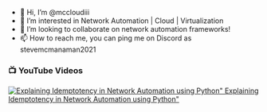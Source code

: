 - 👋 Hi, I’m @mccloudiii
- 👀 I’m interested in Network Automation | Cloud | Virtualization
- 💞️ I’m looking to collaborate on network automation frameworks!
- 📫 How to reach me, you can ping me on Discord as stevemcmanaman2021


### 📺 YouTube Videos

<!-- BEGIN YOUTUBE-CARDS -->
[![Explaining Idemptotency in Network Automation using Python](https://img.youtube.com/vi/PJA181jmVpM/0.jpg)"
Explaining Idemptotency in Network Automation using Python"](https://youtu.be/PJA181jmVpM)

<!-- END YOUTUBE-CARDS -->
#
<!---
mccloudiii/mccloudiii is a ✨ special ✨ repository because its `README.md` (this file) appears on your GitHub profile.
You can click the Preview link to take a look at your changes.
--->
